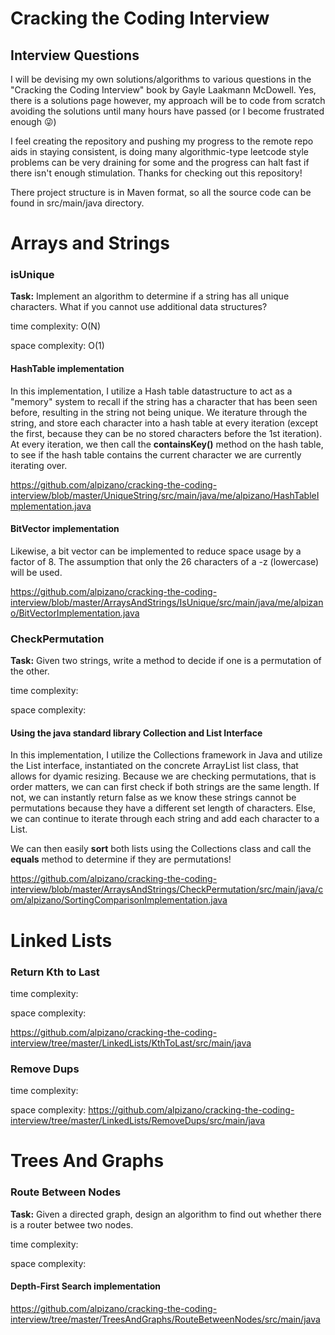 # Cracking the Coding Interview
## Interview Questions
I will be devising my own solutions/algorithms to various questions in the "Cracking the Coding Interview" book by Gayle Laakmann McDowell. Yes, there is a solutions page however, my approach will be to code from scratch avoiding the solutions until many hours have passed (or I become frustrated enough :stuck_out_tongue_winking_eye:)

I feel creating the repository and pushing my progress to the remote repo aids in staying consistent, is doing many algorithmic-type leetcode style problems can be very draining for some and the progress can halt fast if there isn't enough stimulation. Thanks for checking out this repository!

There project structure is in Maven format, so all the source code can be found in src/main/java directory.

# Arrays and Strings
### isUnique
**Task:** Implement an algorithm to determine if a string has all unique characters. What if you cannot use additional data structures?

time complexity: O(N)

space complexity: O(1)

#### HashTable implementation
In this implementation, I utilize a Hash table datastructure to act as a "memory" system to recall if the string has a character that has been seen before, resulting in the string not being unique. We iterature through the string, and store each character into a hash table at every iteration (except the first, because they can be no stored characters before the 1st iteration). At every iteration, we then call the **containsKey()**  method on the hash table, to see if the hash table contains the current character we are currently iterating over.

https://github.com/alpizano/cracking-the-coding-interview/blob/master/UniqueString/src/main/java/me/alpizano/HashTableImplementation.java


#### BitVector implementation
Likewise, a bit vector can be implemented to reduce space usage by a factor of 8. The assumption that only the 26 characters of a -z (lowercase) will be used.

https://github.com/alpizano/cracking-the-coding-interview/blob/master/ArraysAndStrings/IsUnique/src/main/java/me/alpizano/BitVectorImplementation.java


### CheckPermutation
**Task:** Given two strings, write a method to decide if one is a permutation of the other.

time complexity: 

space complexity: 

#### Using the java standard library Collection and List Interface
In this implementation, I utilize the Collections framework in Java and utilize the List interface, instantiated on the concrete ArrayList list class, that allows for dyamic resizing. Because we are checking permutations, that is order matters, we can can first check if both strings are the same length. If not, we can instantly return false as we know these strings cannot be permutations because they have a different set length of characters. Else, we can continue to iterate through each string and add each character to a List.

We can then easily **sort** both lists using the Collections class and call the **equals** method to determine if they are permutations!

https://github.com/alpizano/cracking-the-coding-interview/blob/master/ArraysAndStrings/CheckPermutation/src/main/java/com/alpizano/SortingComparisonImplementation.java

# Linked Lists
### Return Kth to Last
time complexity: 

space complexity: 

https://github.com/alpizano/cracking-the-coding-interview/tree/master/LinkedLists/KthToLast/src/main/java


### Remove Dups
time complexity: 

space complexity: 
https://github.com/alpizano/cracking-the-coding-interview/tree/master/LinkedLists/RemoveDups/src/main/java


# Trees And Graphs
### Route Between Nodes
**Task:** Given a directed graph, design an algorithm to find out whether there is a router betwee two nodes.

time complexity: 

space complexity: 
#### Depth-First Search implementation

https://github.com/alpizano/cracking-the-coding-interview/tree/master/TreesAndGraphs/RouteBetweenNodes/src/main/java
